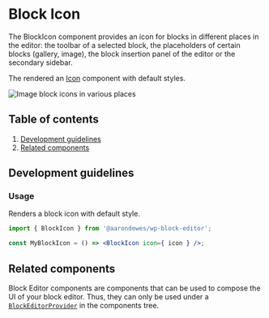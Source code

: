 # Block Icon

The BlockIcon component provides an icon for blocks in different places in the editor: the toolbar of a selected block, the placeholders of certain blocks (gallery, image), the block insertion panel of the editor or the secondary sidebar.

The rendered an [Icon](https://github.com/WordPress/gutenberg/tree/HEAD/packages/components/src/icon) component with default styles.

![Image block icons in various places](https://make.wordpress.org/core/files/2020/08/image-block-icons-in-various-places.png)

## Table of contents

1. [Development guidelines](#development-guidelines)
2. [Related components](#related-components)

## Development guidelines

### Usage

Renders a block icon with default style.

```jsx
import { BlockIcon } from '@aarondewes/wp-block-editor';

const MyBlockIcon = () => <BlockIcon icon={ icon } />;
```

## Related components

Block Editor components are components that can be used to compose the UI of your block editor. Thus, they can only be used under a [`BlockEditorProvider`](https://github.com/WordPress/gutenberg/blob/HEAD/packages/block-editor/src/components/provider/README.md) in the components tree.
